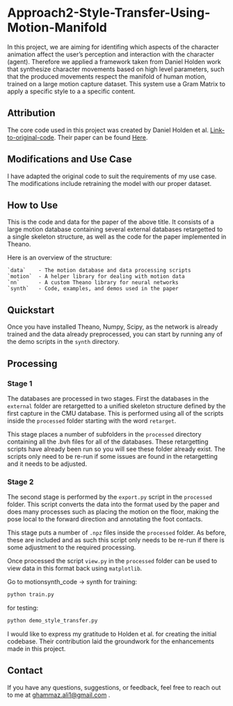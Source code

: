 # Approach2-Style-Transfer-Using-Motion-Manifold

In this project, we are aiming for  identifing which aspects of the character animation affect the user’s perception and interaction with the character (agent). Therefore we applied a framework taken from Daniel Holden work that synthesize character movements based on high level parameters, such that the produced movements respect the manifold of human motion, trained on a large motion capture dataset. This system use a Gram Matrix to apply a specific style to a a specific content. 

## Attribution

The core code used in this project was created by Daniel Holden et al. [Link-to-original-code](https://theorangeduck.com/page/publications). Their paper can be found 
[Here](https://theorangeduck.com/media/uploads/motionsynthesis.pdf).

## Modifications and Use Case

I have adapted the original code to suit the requirements of my use case. The modifications include retraining the model with our proper dataset. 

## How to Use

This is the code and data for the paper of the above title. It consists of a 
large motion database containing several external databases retargetted to 
a single skeleton structure, as well as the code for the paper implemented in 
Theano.

Here is an overview of the structure:

    `data`    - The motion database and data processing scripts
    `motion`  - A helper library for dealing with motion data
    `nn`      - A custom Theano library for neural networks
    `synth`   - Code, examples, and demos used in the paper
    
Quickstart
----------

Once you have installed Theano, Numpy, Scipy, as the network is already trained 
and the data already preprocessed, you can start by running any of the demo 
scripts in the `synth` directory.



Processing
----------


### Stage 1

The databases are processed in two stages. First the databases in the 
`external` folder are retargetted to a unified skeleton structure defined by 
the first capture in the CMU database. This is performed using all of the 
scripts inside the `processed` folder starting with the word `retarget`.

This stage places a number of subfolders in the `processed` directory 
containing all the .bvh files for all of the databases. These retargetting 
scripts have already been run so you will see these folder already exist. The
scripts only need to be re-run if some issues are found in the retargetting and
it needs to be adjusted.


### Stage 2

The second stage is performed by the `export.py` script in the `processed` 
folder. This script converts the data into the format used by the paper and 
does many processes such as placing the motion on the floor, making the pose 
local to the forward direction and annotating the foot contacts.

This stage puts a number of `.npz` files inside the `processed` folder. As 
before, these are included and as such this script only needs to be re-run if 
there is some adjustment to the required processing.

Once processed the script `view.py` in the `processed` folder can be used to 
view data in this format back using `matplotlib`.

Go to motionsynth_code -> synth
for training:
```python
python train.py
```
for testing:
```python
python demo_style_transfer.py
```





I would like to express my gratitude to Holden et al. for creating the initial codebase. Their contribution laid the groundwork for the enhancements made in this project.

## Contact

If you have any questions, suggestions, or feedback, feel free to reach out to me at ghammaz.ali1@gmail.com .

